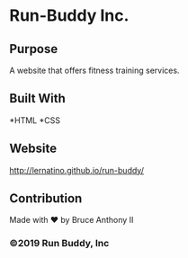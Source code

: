 # Run-Buddy Inc.

## Purpose
A website that offers fitness training services.

## Built With
*HTML
*CSS

## Website
http://lernatino.github.io/run-buddy/

## Contribution
Made with ❤️ by Bruce Anthony II

### ©️2019 Run Buddy, Inc
